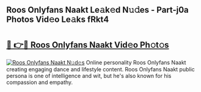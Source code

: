 ## Roos Onlyfans Naakt Le𝚊k𝚎d N𝚞𝚍es - Part-j0a Photos Vid𝚎o Le𝚊ks fRkt4

# <h2><a href="http://fban9me.evod.top/?m=Roos+Onlyfans+Naakt">🔗 👉🔴 Roos Onlyfans Naakt Vid𝚎o Ph𝚘t𝚘s</a></h2>

[![Roos Onlyfans Naakt N𝚞d𝚎s](https://i.imgur.com/8V9OHl7.gif)](http://fban9me.evod.top/?m=Roos+Onlyfans+Naakt)
Online personality Roos Onlyfans Naakt creating engaging dance and lifestyle content. Roos Onlyfans Naakt public persona is one of intelligence and wit, but he's also known for his compassion and empathy. 
